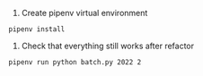 1. Create pipenv virtual environment 
```shell
pipenv install
```

1. Check that everything still works after refactor

```shell
pipenv run python batch.py 2022 2
```